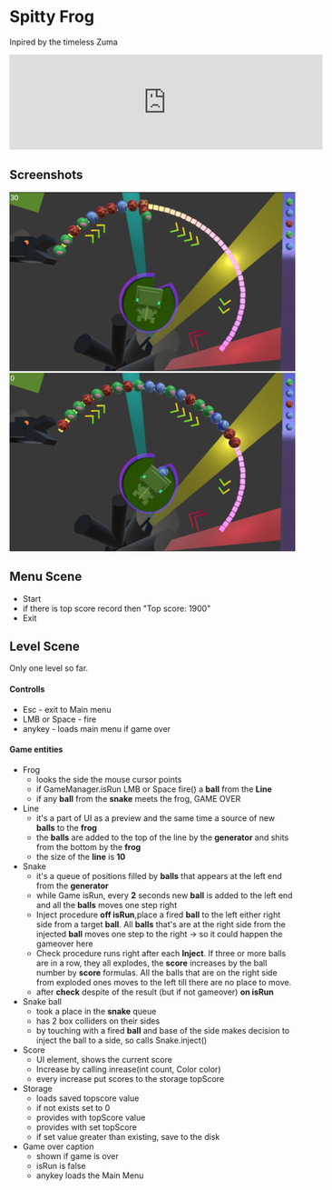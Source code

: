 # Spitty Frog
Inpired by the timeless Zuma

<iframe frameborder="0" src="https://itch.io/embed/2705775?bg_color=222222&amp;fg_color=eeeeee&amp;link_color=fefb36&amp;border_color=fef34f" width="552" height="167"><a href="https://shov3340.itch.io/spitty-frog">Spitty Frog by shov3340</a></iframe>


## Screenshots
![Screenshot](Assets/Logo/screenshots/s0.png)
![Screenshot](Assets/Logo/screenshots/s1.png)

## Menu Scene
* Start
* if there is top score record then "Top score: 1900"
* Exit

## Level Scene
Only one level so far.

#### Controlls
* Esc - exit to Main menu
* LMB or Space - fire
* anykey - loads main menu if game over

#### Game entities

* Frog
  * looks the side the mouse cursor points
  * if GameManager.isRun LMB or Space fire() a **ball** from the **Line**
  * if any **ball** from the **snake** meets the frog, GAME OVER
* Line
  * it's a part of UI as a preview and the same time a source of new **balls** to the **frog**
  * the **balls** are added to the top of the line by the **generator** and shits from the bottom by the **frog**
  * the size of the **line** is **10**
* Snake
  * it's a queue of positions filled by **balls** that appears at the left end from the **generator**
  * while Game isRun, every **2** seconds new **ball** is added to the left end and all the **balls** moves one step right
  * Inject procedure **off isRun**,place a fired **ball** to the left either right side from a target **ball**. All **balls** that's are at the right side from the injected **ball** moves one step to the right -> so it could happen the gameover here
  * Check procedure runs right after each **Inject**. If three or more balls are in a row, they all explodes, the **score** increases by the ball number by **score** formulas. All the balls that are on the right side from exploded ones moves to the left till there are no place to move.
  * after **check** despite of the result (but if not gameover) **on isRun**
* Snake ball
  * took a place in the **snake** queue
  * has 2 box colliders on their sides
  * by touching with a fired **ball** and base of the side makes decision to inject the ball to a side, so calls Snake.inject()
* Score
  * UI element, shows the current score
  * Increase by calling inrease(int count, Color color)
  * every increase put scores to the storage topScore
* Storage
  * loads saved topscore value
  * if not exists set to 0
  * provides with topScore value
  * provides with set topScore
  * if set value greater than existing, save to the disk
* Game over caption
  * shown if game is over
  * isRun is false
  * anykey loads the Main Menu
  
